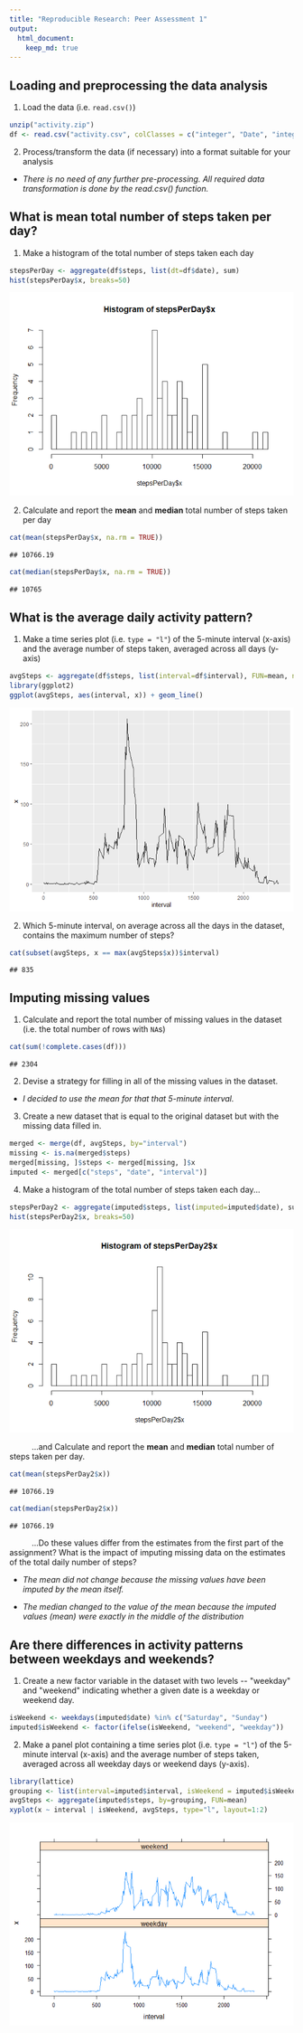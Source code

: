 ```yaml
---
title: "Reproducible Research: Peer Assessment 1"
output: 
  html_document:
    keep_md: true
---
```


## Loading and preprocessing the data analysis

1. Load the data (i.e. `read.csv()`)


```r
unzip("activity.zip")
df <- read.csv("activity.csv", colClasses = c("integer", "Date", "integer"))
```

2. Process/transform the data (if necessary) into a format suitable for your analysis

* *There is no need of any further pre-processing. All required data transformation is done by the read.csv() function.*

## What is mean total number of steps taken per day?

1. Make a histogram of the total number of steps taken each day


```r
stepsPerDay <- aggregate(df$steps, list(dt=df$date), sum)
hist(stepsPerDay$x, breaks=50)
```

![](PA1_template_files/figure-html/unnamed-chunk-2-1.png)<!-- -->

2. Calculate and report the **mean** and **median** total number of steps taken per day


```r
cat(mean(stepsPerDay$x, na.rm = TRUE))
```

```
## 10766.19
```

```r
cat(median(stepsPerDay$x, na.rm = TRUE))
```

```
## 10765
```

## What is the average daily activity pattern?

1. Make a time series plot (i.e. `type = "l"`) of the 5-minute interval (x-axis) and the average number of steps taken, averaged across all days (y-axis)


```r
avgSteps <- aggregate(df$steps, list(interval=df$interval), FUN=mean, na.rm=TRUE)
library(ggplot2)
ggplot(avgSteps, aes(interval, x)) + geom_line()
```

![](PA1_template_files/figure-html/unnamed-chunk-4-1.png)<!-- -->

2. Which 5-minute interval, on average across all the days in the dataset, contains the maximum number of steps?


```r
cat(subset(avgSteps, x == max(avgSteps$x))$interval)
```

```
## 835
```

## Imputing missing values

1. Calculate and report the total number of missing values in the dataset (i.e. the total number of rows with `NA`s)


```r
cat(sum(!complete.cases(df)))
```

```
## 2304
```

2. Devise a strategy for filling in all of the missing values in the dataset.

* *I decided to use the mean for that that 5-minute interval.*

3. Create a new dataset that is equal to the original dataset but with the missing data filled in.


```r
merged <- merge(df, avgSteps, by="interval")
missing <- is.na(merged$steps)
merged[missing, ]$steps <- merged[missing, ]$x
imputed <- merged[c("steps", "date", "interval")]
```

4. Make a histogram of the total number of steps taken each day...


```r
stepsPerDay2 <- aggregate(imputed$steps, list(imputed=imputed$date), sum)
hist(stepsPerDay2$x, breaks=50)
```

![](PA1_template_files/figure-html/unnamed-chunk-8-1.png)<!-- -->

&nbsp;&nbsp;&nbsp;&nbsp;&nbsp;&nbsp;&nbsp;&nbsp;&nbsp;
...and Calculate and report the **mean** and **median** total number of steps taken per day.

```r
cat(mean(stepsPerDay2$x))
```

```
## 10766.19
```

```r
cat(median(stepsPerDay2$x))
```

```
## 10766.19
```

&nbsp;&nbsp;&nbsp;&nbsp;&nbsp;&nbsp;&nbsp;&nbsp;&nbsp;
...Do these values differ from the estimates from the first part of the assignment? What is the impact of imputing missing data on the estimates of the total daily number of steps?

* *The mean did not change because the missing values have been imputed by the mean itself.*

* *The median changed to the value of the mean because the imputed values (mean) were exactly in the middle of the distribution*


## Are there differences in activity patterns between weekdays and weekends?

1. Create a new factor variable in the dataset with two levels -- "weekday" and "weekend" indicating whether a given date is a weekday or weekend day.


```r
isWeekend <- weekdays(imputed$date) %in% c("Saturday", "Sunday")
imputed$isWeekend <- factor(ifelse(isWeekend, "weekend", "weekday"))
```

2. Make a panel plot containing a time series plot (i.e. `type = "l"`) of the 5-minute interval (x-axis) and the average number of steps taken, averaged across all weekday days or weekend days (y-axis).


```r
library(lattice)
grouping <- list(interval=imputed$interval, isWeekend = imputed$isWeekend)
avgSteps <- aggregate(imputed$steps, by=grouping, FUN=mean)
xyplot(x ~ interval | isWeekend, avgSteps, type="l", layout=1:2)
```

![](PA1_template_files/figure-html/unnamed-chunk-11-1.png)<!-- -->
